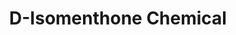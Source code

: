 ---
name: D-Isomenthone Chemical
title: D-Isomenthone Chemical
details:
  - detail:
      key: "Usage/Application"
      value: "Fragrance, Flavour, Pharma"
  - detail:
      key: "Packaging Size"
      value: "5,25,200 Kg"
  - detail:
      key: "Brand"
      value: "Natural Aroma"
  - detail:
      key: "Physical State"
      value: "Liquid"
  - detail:
      key: "Packaging Type"
      value: "Can,Barrel"
  - detail:
      key: "Specific Gravity"
      value: "0.895 to 0.905 (at 20 deg C)"
  - detail:
      key: "Formula"
      value: "C10H18O"
  - detail:
      key: "Boiling point"
      value: "208 deg C"
  - detail:
      key: "Molar mass"
      value: "154.25 g/mol"
  - detail:
      key: "Density"
      value: "855 kg/m3"
  - detail:
      key: "CAS No"
      value: "1196-31-2"
  - detail:
      key: "Optical Rotation"
      value: "+95.0 degree based on iso menthone"
  - detail:
      key: "Non Volatile Residue"
      value: "< 0.05%"
  - detail:
      key: "Assay"
      value: "Minimum 90% by GLC"
  - detail:
      key: "Source"
      value: "Mentha Arvensis Oil"
showOnHome: false
thumbnail: https://5.imimg.com/data5/SELLER/Default/2021/12/YA/XS/VJ/3823480/d-isomenthone-chemical-500x500.png
productImages:
  - https://ucarecdn.com/8213c725-21d0-4ac0-ad5e-c1975c20032b/
category: natural isolates
---